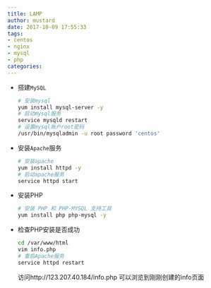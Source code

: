 ```yaml
---
title: LAMP
author: mustard
date: 2017-10-09 17:55:33
tags:
- centos
- nginx
- mysql
- php
categories:
---
```


* 搭建`MySQL`

  ```bash
  # 安装mysql
  yum install mysql-server -y
  # 启动mysql服务
  service mysqld restart
  # 设置mysql账户root密码
  /usr/bin/mysqladmin -u root password 'centos'
  ```

* 安装`Apache`服务

  ```bash
  # 安装apache
  yum install httpd -y
  # 启动apache服务
  service httpd start
  ```

* 安装PHP

  ```bash
  # 安装 PHP 和 PHP-MYSQL 支持工具
  yum install php php-mysql -y
  ```

* 检查PHP安装是否成功

  ```bash
  cd /var/www/html
  vim info.php
  # 重启Apache服务
  service httpd restart
  ```

  访问http://123.207.40.184/info.php 可以浏览到刚刚创建的info页面


